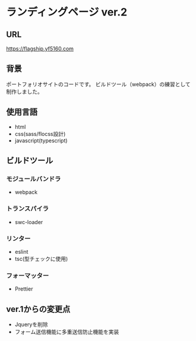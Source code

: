 # ランディングページ ver.2
## URL
https://flagship.yf5160.com

## 背景
ポートフォリオサイトのコードです。
ビルドツール（webpack）の練習として制作しました。

## 使用言語
- html
- css(sass/flocss設計)
- javascript(typescript)

## ビルドツール
### モジュールバンドラ
  - webpack

### トランスパイラ
  - swc-loader

### リンター
- eslint
- tsc(型チェックに使用)

### フォーマッター
- Prettier

## ver.1からの変更点
   - Jqueryを削除
   - フォーム送信機能に多重送信防止機能を実装


